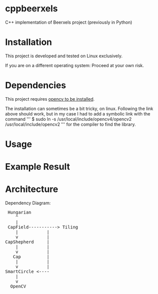 # cppbeerxels
C++ implementation of Beerxels project (previously in Python)


# Installation

This project is developed and tested on Linux exclusively.

If you are on a different operating system: Proceed at your own risk.

# Dependencies

This project requires [opencv to be installed](https://docs.opencv.org/4.x/df/d65/tutorial_table_of_content_introduction.html).

The installation can sometimes be a bit tricky, on linux. Following the link above should work, but in my case I had to add a symbolic link with the command 
'''
	$ sudo ln -s /usr/local/include/opencv4/opencv2 /usr/local/include/opencv2
'''
for the compiler to find the library. 

# Usage

# Example Result

# Architecture

Dependency Diagram:
<pre>
 Hungarian
    ^
    |
 CapField-----------> Tiling
    |           |
    v           |
CapShepherd     |
    |           |
    v           |
   Cap          |
    |           |
    v           |
SmartCircle <----
    |
    v
  OpenCV
</pre>